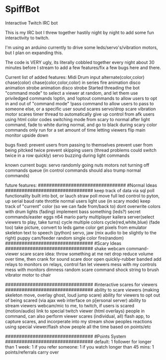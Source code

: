 SpiffBot
========

Interactive Twitch IRC bot

This is my IRC bot I threw together hastily night by night to add some fun interactivity to twitch.

I'm using an arduino currently to drive some leds/servo's/vibration motors, but I plan on expanding this.

The code is VERY ugly, its literally cobbled together every night about 30 minutes before I stream to add a few features/fix a few bugs here and there.

Current list of added features:
  Midi Drum input
  alternate(color,color)
  chase(color)
  chase(color,color,color) in series
  fire animation
  disco animation
  strobe animation
  disco strobe
  Started threading the bot
  "command mode" to select a viewer at random, and let them use priviledged commands
  !optin, and !optout commands to allow users to opt in and out of "command mode"
  !pass command to allow users to pass to someone else, or a specific user
  sound scares
  servo/drop scare
  vibration motor scares
  timer thread to automatically give up control from afk users
  using html color codes
  switching mode from scary to normal
  after light command, fade to white during normal, and go to black during scary
  color commands only run for a set amount of time
  letting viewers flip main monitor upside down

bugs fixed:
  prevent users from passing to themselves
  prevent user from being pitcked twice
  prevent skipping users (thread problems could switch twice in a row quickly)
  servo buzzing during light commands
  
known current bugs:
  servo randomly going nuts
  motors not turning off
  commands queue (in control commands should also trump normal commands)
  
future features:
  ################################
  #Normal Ideas
  ################################
    keep track of data via sql
    poll functionality built into bot, or lauch straw poll
    move full led control to pyton, up serial baud rate
    throttle normal users light use (in scary mode)
    keep track of "current" color (so we can fade from/back to)
    dont overwrite colors with drum lights (fading)
    implement bass something (leds?)
    secret commands/easter eggs
    n64 mario party multiplayer kailera server(select viewers to play, take turns)
    cycle multiple colors cycle(red,white,blue) (fade too)
    take picture, convert to leds
    game color get pixels from emulator 
    skeleton text to speech (python) servo, jaw (mix audio to be slightly to the right)
    puppy cam/feeder
    random single color
    fire(random)
  ################################
  #Scary Ideas
  ################################
    shake webcam command-viewer scare
    scare idea: throw something at me
    net drop
    reduce volume over time, then crank for sound scare
    door open quickly-rubber banded
    add relays to monitors 
    on relays, control fan
    let viewers mess with my controls
    mess with monitors dimness
    random scare command
    shock
    string to brush
    vibrator motor to chair
    
  ################################
  #interactive scares for viewers
  ################################
  ability to scare viewers (making skeleton move, overlay ghost, loud jump scare)
  ability for viewers to opt out of being scared (via ajax web interface on p[ersonal server)
  ability to stream viewers webcam/mic to me, to twitch, if users is scared (motion/audio)
  link to special twitch viewer (html overlays)
  people in command, can also perform viewer scares (individual, all)
  flash app, to capture scares, and incorperate into my stream
  show peoples reactions using special viewer/flash
  show people all the time based on points/etc
  
  ################################
  #Points System
  ################################
  default: 1
  follower for longer than 1 week: 1
  if you refer someone: 1
  if you watch longer than 45 mins: 1
  points/referrals carry over
